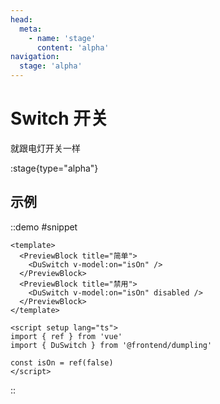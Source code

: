 ```yaml
---
head:
  meta:
    - name: 'stage'
      content: 'alpha'
navigation:
  stage: 'alpha'
---
```


# Switch 开关

就跟电灯开关一样

:stage{type="alpha"}

## 示例

::demo
#snippet
```vue
<template>
  <PreviewBlock title="简单">
    <DuSwitch v-model:on="isOn" />
  </PreviewBlock>
  <PreviewBlock title="禁用">
    <DuSwitch v-model:on="isOn" disabled />
  </PreviewBlock>
</template>

<script setup lang="ts">
import { ref } from 'vue'
import { DuSwitch } from '@frontend/dumpling'

const isOn = ref(false)
</script>
```
::
